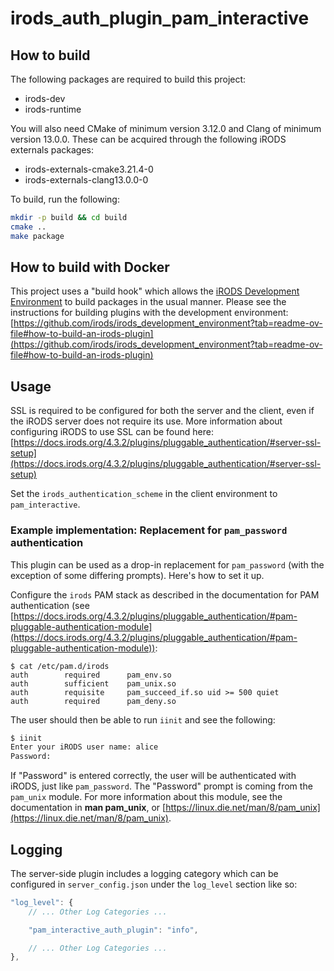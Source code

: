 # irods_auth_plugin_pam_interactive

## How to build

The following packages are required to build this project:
 - irods-dev
 - irods-runtime

You will also need CMake of minimum version 3.12.0 and Clang of minimum version 13.0.0. These can be acquired through the following iRODS externals packages:
 - irods-externals-cmake3.21.4-0
 - irods-externals-clang13.0.0-0

To build, run the following:
```bash
mkdir -p build && cd build
cmake ..
make package
```

## How to build with Docker

This project uses a "build hook" which allows the [iRODS Development Environment](https://github.com/irods/irods_development_environment) to build packages in the usual manner. Please see the instructions for building plugins with the development environment: [https://github.com/irods/irods_development_environment?tab=readme-ov-file#how-to-build-an-irods-plugin](https://github.com/irods/irods_development_environment?tab=readme-ov-file#how-to-build-an-irods-plugin)

## Usage

SSL is required to be configured for both the server and the client, even if the iRODS server does not require its use. More information about configuring iRODS to use SSL can be found here: [https://docs.irods.org/4.3.2/plugins/pluggable_authentication/#server-ssl-setup](https://docs.irods.org/4.3.2/plugins/pluggable_authentication/#server-ssl-setup)

Set the `irods_authentication_scheme` in the client environment to `pam_interactive`.

### Example implementation: Replacement for `pam_password` authentication

This plugin can be used as a drop-in replacement for `pam_password` (with the exception of some differing prompts). Here's how to set it up.

Configure the `irods` PAM stack as described in the documentation for PAM authentication (see [https://docs.irods.org/4.3.2/plugins/pluggable_authentication/#pam-pluggable-authentication-module](https://docs.irods.org/4.3.2/plugins/pluggable_authentication/#pam-pluggable-authentication-module)):
```
$ cat /etc/pam.d/irods
auth        required      pam_env.so
auth        sufficient    pam_unix.so
auth        requisite     pam_succeed_if.so uid >= 500 quiet
auth        required      pam_deny.so
```

The user should then be able to run `iinit` and see the following:
```bash
$ iinit
Enter your iRODS user name: alice
Password: 
```

If "Password" is entered correctly, the user will be authenticated with iRODS, just like `pam_password`. The "Password" prompt is coming from the `pam_unix` module. For more information about this module, see the documentation in **man pam_unix**, or [https://linux.die.net/man/8/pam_unix](https://linux.die.net/man/8/pam_unix).

## Logging

The server-side plugin includes a logging category which can be configured in `server_config.json` under the `log_level` section like so:
```javascript
"log_level": {
    // ... Other Log Categories ...

    "pam_interactive_auth_plugin": "info",

    // ... Other Log Categories ...
},
```

